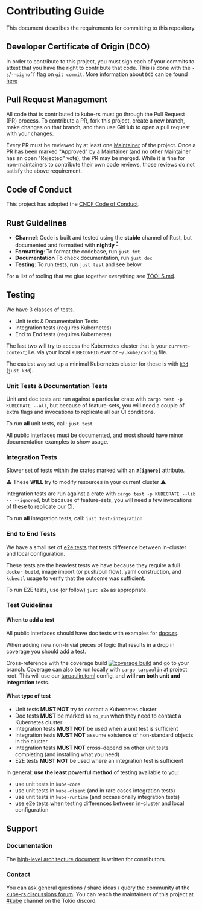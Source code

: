 # Contributing Guide

This document describes the requirements for committing to this repository.

## Developer Certificate of Origin (DCO)

In order to contribute to this project, you must sign each of your commits to attest that you have the right to contribute that code.
This is done with the `-s`/`--signoff` flag on `git commit`.
More information about `DCO` can be found [here](https://developercertificate.org/)

## Pull Request Management

All code that is contributed to kube-rs must go through the Pull Request (PR) process.
To contribute a PR, fork this project, create a new branch, make changes on that branch, and then use GitHub to open a pull request with your changes.

Every PR must be reviewed by at least one [Maintainer](https://kube.rs/maintainers/) of the project.
Once a PR has been marked "Approved" by a Maintainer (and no other Maintainer has an open "Rejected" vote), the PR may be merged.
While it is fine for non-maintainers to contribute their own code reviews, those reviews do not satisfy the above requirement.

## Code of Conduct

This project has adopted the [CNCF Code of
Conduct](https://github.com/cncf/foundation/blob/master/code-of-conduct.md).

## Rust Guidelines

- **Channel**: Code is built and tested using the **stable** channel of Rust, but documented and formatted with **nightly** <sup>[*](https://github.com/kube-rs/kube/issues/707)</sup>
- **Formatting**: To format the codebase, run `just fmt`
- **Documentation** To check documentation, run `just doc`
- **Testing**: To run tests, run `just test` and see below.

For a list of tooling that we glue together everything see [TOOLS.md](https://kube.rs/tools/).

## Testing

We have 3 classes of tests.

- Unit tests & Documentation Tests
- Integration tests (requires Kubernetes)
- End to End tests (requires Kubernetes)

The last two will try to access the Kubernetes cluster that is your `current-context`; i.e. via your local `KUBECONFIG` evar or `~/.kube/config` file.

The easiest way set up a minimal Kubernetes cluster for these is with [`k3d`](https://k3d.io/) (`just k3d`).

### Unit Tests & Documentation Tests

Unit and doc tests are run against a particular crate with `cargo test -p KUBECRATE --all`, but because of feature-sets, you will need a couple of extra flags and invocations to replicate all our CI conditions.

To run **all** unit tests, call: `just test`

All public interfaces must be documented, and most should have minor documentation examples to show usage.

### Integration Tests

Slower set of tests within the crates marked with an **`#[ignore]`** attribute.

:warning: These  **WILL** try to modify resources in your current cluster :warning:

Integration tests are run against a crate with `cargo test -p KUBECRATE --lib -- --ignored`, but because of feature-sets, you will need a few invocations of these to replicate our CI.

To run **all** integration tests, call: `just test-integration`

### End to End Tests

We have a small set of [e2e tests](https://github.com/kube-rs/kube/tree/main/e2e) that tests difference between in-cluster and local configuration.

These tests are the heaviest tests we have because they require a full `docker build`, image import (or push/pull flow), yaml construction, and `kubectl` usage to verify that the outcome was sufficient.

To run E2E tests, use (or follow) `just e2e` as appropriate.

### Test Guidelines

#### When to add a test

All public interfaces should have doc tests with examples for [docs.rs](https://docs.rs/kube).

When adding new non-trivial pieces of logic that results in a drop in coverage you should add a test.

Cross-reference with the coverage build [![coverage build](https://codecov.io/gh/kube-rs/kube/branch/main/graph/badge.svg?token=9FCqEcyDTZ)](https://app.codecov.io/gh/kube-rs/kube/tree/main) and go to your branch. Coverage can also be run locally with [`cargo tarpaulin`](https://github.com/xd009642/tarpaulin) at project root. This will use our [tarpaulin.toml](https://github.com/kube-rs/kube/blob/main/tarpaulin.toml) config, and **will run both unit and integration** tests.

#### What type of test

- Unit tests **MUST NOT** try to contact a Kubernetes cluster
- Doc tests **MUST** be marked as `no_run` when they need to contact a Kubernetes cluster
- Integration tests **MUST NOT** be used when a unit test is sufficient
- Integration tests **MUST NOT** assume existence of non-standard objects in the cluster
- Integration tests **MUST NOT** cross-depend on other unit tests completing (and installing what you need)
- E2E tests **MUST NOT** be used where an integration test is sufficient

In general: **use the least powerful method** of testing available to you:

- use unit tests in `kube-core`
- use unit tests in `kube-client` (and in rare cases integration tests)
- use unit tests in `kube-runtime` (and occassionally integration tests)
- use e2e tests when testing differences between in-cluster and local configuration

## Support
### Documentation
The [high-level architecture document](https://kube.rs/architecture/) is written for contributors.

### Contact
You can ask general questions / share ideas / query the community at the [kube-rs discussions forum](https://github.com/kube-rs/kube/discussions).
You can reach the maintainers of this project at [#kube](https://discord.gg/tokio) channel on the Tokio discord.
